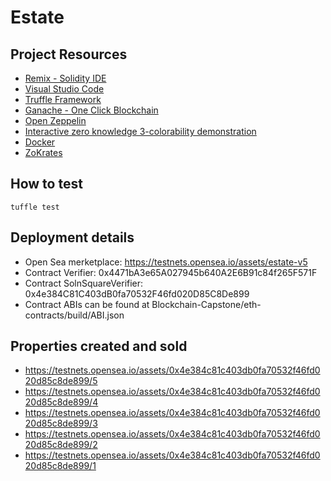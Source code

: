 # Estate

## Project Resources

* [Remix - Solidity IDE](https://remix.ethereum.org/)
* [Visual Studio Code](https://code.visualstudio.com/)
* [Truffle Framework](https://truffleframework.com/)
* [Ganache - One Click Blockchain](https://truffleframework.com/ganache)
* [Open Zeppelin](https://openzeppelin.org/)
* [Interactive zero knowledge 3-colorability demonstration](http://web.mit.edu/~ezyang/Public/graph/svg.html)
* [Docker](https://docs.docker.com/install/)
* [ZoKrates](https://github.com/Zokrates/ZoKrates)

## How to test
```
tuffle test
```

## Deployment details
* Open Sea merketplace: https://testnets.opensea.io/assets/estate-v5
* Contract Verifier: 0x4471bA3e65A027945b640A2E6B91c84f265F571F
* Contract SolnSquareVerifier: 0x4e384C81C403dB0fa70532F46fd020D85C8De899
* Contract ABIs can be found at Blockchain-Capstone/eth-contracts/build/ABI.json

## Properties created and sold

* https://testnets.opensea.io/assets/0x4e384c81c403db0fa70532f46fd020d85c8de899/5
* https://testnets.opensea.io/assets/0x4e384c81c403db0fa70532f46fd020d85c8de899/4
* https://testnets.opensea.io/assets/0x4e384c81c403db0fa70532f46fd020d85c8de899/3
* https://testnets.opensea.io/assets/0x4e384c81c403db0fa70532f46fd020d85c8de899/2
* https://testnets.opensea.io/assets/0x4e384c81c403db0fa70532f46fd020d85c8de899/1